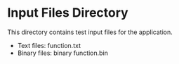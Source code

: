 # Input Files Directory

This directory contains test input files for the application.
- Text files: function.txt
- Binary files: binary function.bin